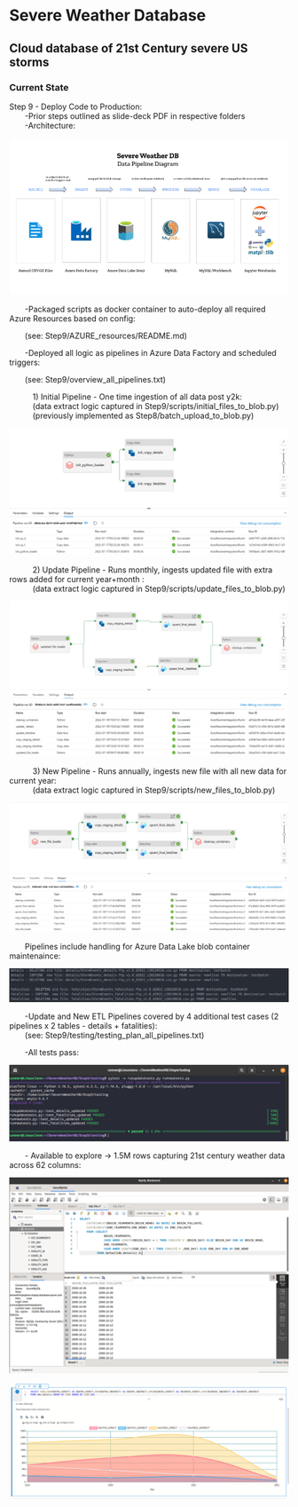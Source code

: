 # Severe Weather Database

## Cloud database of 21st Century severe US storms

### Current State

Step 9 - Deploy Code to Production:<br>
&emsp;&emsp;-Prior steps outlined as slide-deck PDF in respective folders<br>
&emsp;&emsp;-Architecture:<br>

![alt text](https://github.com/conner-mcnicholas/SevereWeatherDB/blob/main/Step7/diagram_formats/final_archdiagram_mod.png?raw=true)

&emsp;&emsp;-Packaged scripts as docker container to auto-deploy all required Azure Resources based on config:<br>

&emsp;&emsp;(see: Step9/AZURE_resources/README.md)<br>

&emsp;&emsp;-Deployed all logic as pipelines in Azure Data Factory and scheduled triggers:<br>

&emsp;&emsp;(see: Step9/overview_all_pipelines.txt)<br>

&emsp;&emsp;&emsp;1) Initial Pipeline - One time ingestion of all data post y2k: <br>
&emsp;&emsp;&emsp;(data extract logic captured in Step9/scripts/initial_files_to_blob.py)<br>
&emsp;&emsp;&emsp;(previously implemented as Step8/batch_upload_to_blob.py)<br>

![alt text](https://github.com/conner-mcnicholas/SevereWeatherDB/blob/main/Step9/imgs/full_init_pipeline.png?raw=true)<br>

&emsp;&emsp;&emsp;2) Update Pipeline - Runs monthly, ingests updated file with extra rows added for current year+month :<br>
&emsp;&emsp;&emsp;(data extract logic captured in Step9/scripts/update_files_to_blob.py)<br>

![alt text](https://github.com/conner-mcnicholas/SevereWeatherDB/blob/main/Step9/imgs/full_update_pipeline.png?raw=true)<br>

&emsp;&emsp;&emsp;3) New Pipeline - Runs annually, ingests new file with all new data for current year:<br>
&emsp;&emsp;&emsp;(data extract logic captured in Step9/scripts/new_files_to_blob.py)<br>

![alt text](https://github.com/conner-mcnicholas/SevereWeatherDB/blob/main/Step9/imgs/full_new_pipeline.png?raw=true)<br>

&emsp;&emsp;Pipelines include handling for Azure Data Lake blob container maintenaince:<br>

![alt text](https://github.com/conner-mcnicholas/SevereWeatherDB/blob/main/Step9/imgs/clean_containers_output.png?raw=true)<br>

&emsp;&emsp;-Update and New ETL Pipelines covered by 4 additional test cases (2 pipelines x 2 tables - details + fatalities):<br>
&emsp;&emsp;(see: Step9/testing/testing_plan_all_pipelines.txt)

&emsp;&emsp;-All tests pass:<br>

![alt text](https://github.com/conner-mcnicholas/SevereWeatherDB/blob/main/Step9/imgs/pipeline_test_success.png?raw=true)

&emsp;&emsp;- Available to explore -> 1.5M rows capturing 21st century weather data across 62 columns:<br>

![alt text](https://github.com/conner-mcnicholas/SevereWeatherDB/blob/main/Step8/imgs/mysqlworkbench_detdate.png?raw=true)

![alt text](https://github.com/conner-mcnicholas/SevereWeatherDB/blob/main/Step8/imgs/sanddance.png?raw=true)

